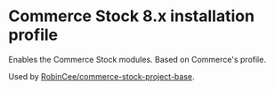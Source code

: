 # Commerce Stock 8.x installation profile

Enables the Commerce Stock modules.
Based on Commerce's profile.

Used by [RobinCee/commerce-stock-project-base](https://github.com/RobinCee/commerce-stock-project-base).
